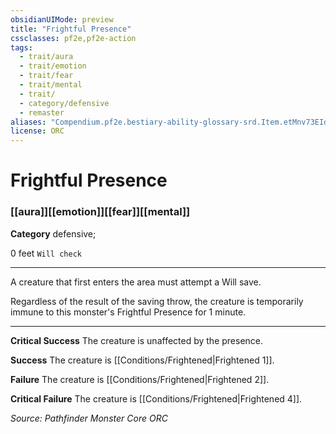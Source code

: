 ```yaml
---
obsidianUIMode: preview
title: "Frightful Presence"
cssclasses: pf2e,pf2e-action
tags:
  - trait/aura
  - trait/emotion
  - trait/fear
  - trait/mental
  - trait/
  - category/defensive
  - remaster
aliases: "Compendium.pf2e.bestiary-ability-glossary-srd.Item.etMnv73EIdEZrYYu"
license: ORC
---
```

# Frightful Presence

### [[aura]][[emotion]][[fear]][[mental]]

**Category** defensive; 




0 feet `Will check`

* * *

A creature that first enters the area must attempt a Will save.

Regardless of the result of the saving throw, the creature is temporarily immune to this monster's Frightful Presence for 1 minute.

* * *

**Critical Success** The creature is unaffected by the presence.

**Success** The creature is [[Conditions/Frightened|Frightened 1]].

**Failure** The creature is [[Conditions/Frightened|Frightened 2]].

**Critical Failure** The creature is [[Conditions/Frightened|Frightened 4]].

*Source: Pathfinder Monster Core*
*ORC*